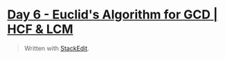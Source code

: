 

# [Day 6 - Euclid's Algorithm for GCD | HCF & LCM](https://online.codingblocks.com/app/player/92078/content/80922/7751)
> Written with [StackEdit](https://stackedit.io/).
<!--stackedit_data:
eyJoaXN0b3J5IjpbMjA3ODEwMzc4NV19
-->
